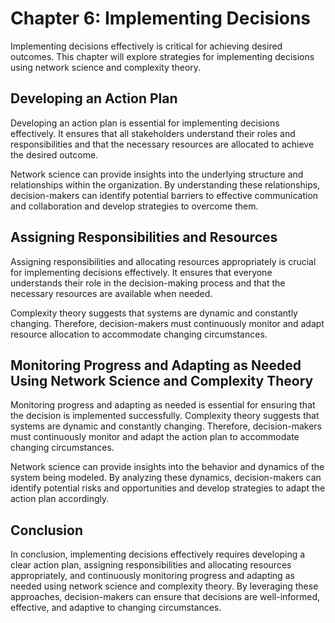 Chapter 6: Implementing Decisions
=================================

Implementing decisions effectively is critical for achieving desired outcomes. This chapter will explore strategies for implementing decisions using network science and complexity theory.

Developing an Action Plan
-------------------------

Developing an action plan is essential for implementing decisions effectively. It ensures that all stakeholders understand their roles and responsibilities and that the necessary resources are allocated to achieve the desired outcome.

Network science can provide insights into the underlying structure and relationships within the organization. By understanding these relationships, decision-makers can identify potential barriers to effective communication and collaboration and develop strategies to overcome them.

Assigning Responsibilities and Resources
----------------------------------------

Assigning responsibilities and allocating resources appropriately is crucial for implementing decisions effectively. It ensures that everyone understands their role in the decision-making process and that the necessary resources are available when needed.

Complexity theory suggests that systems are dynamic and constantly changing. Therefore, decision-makers must continuously monitor and adapt resource allocation to accommodate changing circumstances.

Monitoring Progress and Adapting as Needed Using Network Science and Complexity Theory
--------------------------------------------------------------------------------------

Monitoring progress and adapting as needed is essential for ensuring that the decision is implemented successfully. Complexity theory suggests that systems are dynamic and constantly changing. Therefore, decision-makers must continuously monitor and adapt the action plan to accommodate changing circumstances.

Network science can provide insights into the behavior and dynamics of the system being modeled. By analyzing these dynamics, decision-makers can identify potential risks and opportunities and develop strategies to adapt the action plan accordingly.

Conclusion
----------

In conclusion, implementing decisions effectively requires developing a clear action plan, assigning responsibilities and allocating resources appropriately, and continuously monitoring progress and adapting as needed using network science and complexity theory. By leveraging these approaches, decision-makers can ensure that decisions are well-informed, effective, and adaptive to changing circumstances.
